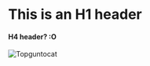 # This is an H1 header
#### H4 header? :O


![Topguntocat](https://octodex.github.com/images/topguntocat.png)

